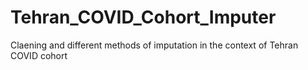 # Tehran_COVID_Cohort_Imputer
Claening and different methods of imputation in the context of Tehran COVID cohort
